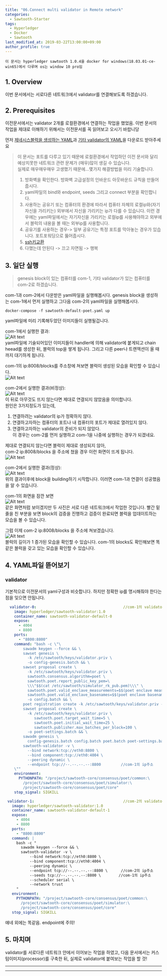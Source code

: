 ```yaml
---
title: "06.Connect multi validator in Remote network"
categories: 
  - Sawtooth-Starter
tags:
  - Hyperledger
  - Docker
  - Sawtooth
last_modified_at: 2019-03-22T13:00:00+09:00
author_profile: true
---
```

`이 문서는 hyperledger sawtooth 1.0.4을 docker for windows(18.03.01-ce-win65)에서 다루며 os는 window 10 pro임`


## 1. Overview
이번 문서에서는 서로다른 네트워크에서 validator를 연결해보도록 하겠습니다. 

## 2. Prerequisites

이전문서에서는 validator 2개를 로컬환경에서 연결하는 작업을 했었음. 이번 문서의 작업을 제대로 이해하기 위해서는 이전문서를 꼭 읽어보고 오시기 바랍니당

먼저 [제네시스블럭을 생성하는 YAML](https://github.com/GRuuuuu/sawtooth-starter/blob/master/sawtooth/%2306%20connect%20multi%20validator%20in%20remote/genesis/sawtooth-default-poet.yaml)과 [기타 validator의 YAML](https://github.com/GRuuuuu/sawtooth-starter/blob/master/sawtooth/%2306%20connect%20multi%20validator%20in%20remote/validator/sawtooth-default-poet.yaml)을 다운로드 받아주세요

>이 문서는 포트를 다루고 있기 때문에 로컬환경에서 작업하던 이전 문서와 달리 예상치못한 네트워크 관련 문제가 (매우)많이 생길 수 있습니다.  
실제로 매우매우매우 고생했기 때문에...몇가지 해결방법을 미리 기술합니다.
>
> 1. 방화벽을 확인한다. 방화벽 고급설정의 인바운드 아웃바운드 규칙을 만들어줍시다.
> 2. yaml파일의 bind와 endpoint, seeds 그리고 connect 부분을 확인합니다.
> 3. 사용하는 공유기 또는 컴퓨터의 환경에 따라서 컴퓨터 자체의 로컬ip와(자기 자신을 가리키는) 외부에서 자신을 가리키는 ip가 다를 수 있습니다. 이런 경우에는 yaml파일에서는 자기자신을 가리키는 로컬ip를 사용해야하고 외부에서 블럭의 내용을 볼 때는 외부ip를 사용합니다.
> 4. 공유기를 사용하는 경우-> 일부 공유기는 특정 포트를 막아놓는 경우가 있습니다. 포트포워딩으로 뚫어줍시다.
> 5. [ssh키교환](https://github.com/GRuuuuu/GRuuuuu.github.io/blob/master/_posts/2019-02-19-openshift-rhel01.md#ssh-key-%EA%B5%90%ED%99%98)
> 6. 다했는데 안된다 -> 끄고 자면됨 -> 행복


## 3. 일단 실행

>genesis block이 있는 컴퓨터를 com-1, 기타 validator가 있는 컴퓨터를 com-2로 하겠습니다.

com-1과 com-2에서 다운받은 yaml파일을 실행해봅시다. genesis block을 생성하는 com-1에서 먼저 실행하고 그다음 com-2의 yaml파일을 실행해봅시다.
~~~
docker-compose -f sawtooth-default-poet.yaml up
~~~
yaml파일에 미리 기록해두었던 이미지들이 실행될겁니다. 

com-1에서 실행한 결과:  
![Alt text](https://raw.githubusercontent.com/GRuuuuu/sawtooth-starter/master/sawtooth/%2306%20connect%20multi%20validator%20in%20remote/img/1.png)  
yaml파일에 기술되어있던 이미지들이 handler에 의해 validator에 붙게되고 chain heead를 생성한 뒤, 블럭의 top을 쌓게 됩니다. 그리고 다른 peer나 트랜잭션이 올 때까지 대기하게 됩니다.

com-1의 ip:8008/blocks를 주소창에 쳐보면 블럭이 생성된 모습을 확인할 수 있습니다.  
![Alt text](https://raw.githubusercontent.com/GRuuuuu/sawtooth-starter/master/sawtooth/%2306%20connect%20multi%20validator%20in%20remote/img/2.PNG)

com-2에서 실행한 결과(비정상):  
![Alt text](https://raw.githubusercontent.com/GRuuuuu/sawtooth-starter/master/sawtooth/%2306%20connect%20multi%20validator%20in%20remote/img/3.PNG)  
이 뒤로 아무것도 뜨지 않는다면 제대로 연결되지 않았음을 의미합니다.  
원인은 3가지정도가 있는데,  
1. 연결하려는 validator의 ip가 정확하지 않다.
2. 연결하고자하는 컴퓨터의 포트나 내 컴퓨터의 포트가 제대로 열려있지 않다.
3. 연결하고자하는 validator의 준비가 되지 않았다.  
이 경우는 com-2를 먼저 실행하고 com-1을 나중에 실행하는 경우가 되겠네요.

제대로 연결되지 않는다면 블럭이 제대로 생성되지 않아,  
com-2 ip:8008/blocks 을 주소에 쳤을 경우 이런 화면이 뜨게 됩니다.  
![Alt text](https://raw.githubusercontent.com/GRuuuuu/sawtooth-starter/master/sawtooth/%2306%20connect%20multi%20validator%20in%20remote/img/4.PNG)  

com-2에서 실행한 결과(정상):  
![Alt text](https://raw.githubusercontent.com/GRuuuuu/sawtooth-starter/master/sawtooth/%2306%20connect%20multi%20validator%20in%20remote/img/5.PNG)  
위의 결과이후에 block을 building하기 시작합니다. 이러면 com-1과 연결이 성공했음을 알 수 있습니다.  

com-1의 화면을 잠깐 보면  
![Alt text](https://raw.githubusercontent.com/GRuuuuu/sawtooth-starter/master/sawtooth/%2306%20connect%20multi%20validator%20in%20remote/img/6.PNG)  
같은 화면처럼 보이겠지만 두 사진은 서로 다른 네트워크에서 작업한 것입니다. 빨간 밑줄을 친 부분을 보면 block의 검증을 진행하고 검증이 완료되면 블럭을 업데이트하는 모습을 볼 수 있습니다.

그럼 이제 com-2 ip:8008/blocks 을 주소에 쳐보겠습니다.  
![Alt text](https://raw.githubusercontent.com/GRuuuuu/sawtooth-starter/master/sawtooth/%2306%20connect%20multi%20validator%20in%20remote/img/7.PNG)  
블럭의 길이가 1 증가된 모습을 확인할 수 있습니다. com-1의 blocks도 확인해보면 똑같은 블럭을 갖고 있는 모습을 확인할 수 있습니다.



## 4. YAML파일 뜯어보기

### validator
기본적으로 이전문서의 yaml구성과 비슷합니다. 하지만 정확한 ip를 명시해줘야 한다는 점을 잊으면 안됩니다.
~~~yaml
  validator-0:                                       //com-1의 validator(genesis)
    image: hyperledger/sawtooth-validator:1.0
    container_name: sawtooth-validator-default-0
    expose:
      - 4004
      - 8800
    ports:
      - "8800:8800"
    command: "bash -c \"\
        sawadm keygen --force && \
        sawset genesis \
          -k /etc/sawtooth/keys/validator.priv \
          -o config-genesis.batch && \
        sawset proposal create \
          -k /etc/sawtooth/keys/validator.priv \
          sawtooth.consensus.algorithm=poet \
          sawtooth.poet.report_public_key_pem=\
          \\\"$$(cat /etc/sawtooth/simulator_rk_pub.pem)\\\" \
          sawtooth.poet.valid_enclave_measurements=$$(poet enclave measurement) \
          sawtooth.poet.valid_enclave_basenames=$$(poet enclave basename) \
          -o config.batch && \
        poet registration create -k /etc/sawtooth/keys/validator.priv -o poet.batch && \
        sawset proposal create \
          -k /etc/sawtooth/keys/validator.priv \
             sawtooth.poet.target_wait_time=5 \
             sawtooth.poet.initial_wait_time=25 \
             sawtooth.publisher.max_batches_per_block=100 \
          -o poet-settings.batch && \
        sawadm genesis \
          config-genesis.batch config.batch poet.batch poet-settings.batch && \
        sawtooth-validator -v \
          --bind network:tcp://eth0:8800 \
          --bind component:tcp://eth0:4004 \
          --peering dynamic \
          --endpoint tcp://--.--.--.--:8800         //com-1의 ip주소
    \""
    environment:
      PYTHONPATH: "/project/sawtooth-core/consensus/poet/common:\
        /project/sawtooth-core/consensus/poet/simulator:\
        /project/sawtooth-core/consensus/poet/core"
    stop_signal: SIGKILL
 ~~~
 ~~~yaml 
  validator-1:                                        //com-2의 validator
    image: hyperledger/sawtooth-validator:1.0
    container_name: sawtooth-validator-default-1
    expose:
      - 4004
      - 8800
    ports:
      - "8800:8800"
    command: |
      bash -c "
        sawadm keygen --force && \
        sawtooth-validator -v \
            --bind network:tcp://eth0:8800 \
            --bind component:tcp://eth0:4004 \
            --peering dynamic \
            --endpoint tcp://--.--.--.--:8800 \      //com-2의 ip주소
            --seeds tcp://--.--.--.--:8800 \        //com-1의 ip주소
            --scheduler serial \
            --network trust
      "
    environment:
      PYTHONPATH: "/project/sawtooth-core/consensus/poet/common:\
        /project/sawtooth-core/consensus/poet/simulator:\
        /project/sawtooth-core/consensus/poet/core"
    stop_signal: SIGKILL
~~~
얘네 외에는 똑같음. endpoint에 주의!

## 5. 마치며

validator를 서로다른 네트워크 안에서 이어보는 작업을 하였고, 다음 문서에서는 커스텀이미지(processor)를 구축한 뒤, 실제로 validator에 붙여보는 작업을 할 것!

---

---